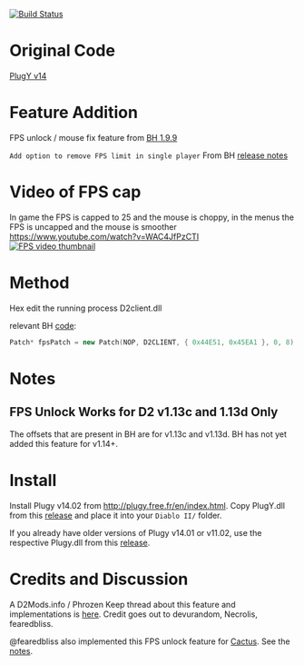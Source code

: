 [![Build Status](https://travis-ci.com/pairofdocs/plugy_fps_unlock.svg?branch=master)](https://travis-ci.com/pairofdocs/plugy_fps_unlock)

# Original Code
[PlugY v14](http://plugy.free.fr/en/index.html)

# Feature Addition
FPS unlock / mouse fix feature from [BH 1.9.9](https://github.com/planqi/slashdiablo-maphack)

`Add option to remove FPS limit in single player` From BH [release notes](https://github.com/planqi/slashdiablo-maphack#release-notes-for-198)

# Video of FPS cap
In game the FPS is capped to 25 and the mouse is choppy, in the menus the FPS is uncapped and the mouse is smoother  
https://www.youtube.com/watch?v=WAC4JfPzCTI  
[![FPS video thumbnail](https://user-images.githubusercontent.com/76428136/119921864-9cc74e00-bf23-11eb-8093-5e5dcf43a164.png)](https://www.youtube.com/watch?v=WAC4JfPzCTI)


# Method
Hex edit the running process D2client.dll

relevant BH [code](https://github.com/planqi/slashdiablo-maphack/blob/master/BH/Modules/Maphack/Maphack.cpp#L24):
```cpp
Patch* fpsPatch = new Patch(NOP, D2CLIENT, { 0x44E51, 0x45EA1 }, 0, 8);
```

# Notes

## FPS Unlock Works for D2 v1.13c and 1.13d Only

The offsets that are present in BH are for v1.13c and v1.13d.
BH has not yet added this feature for v1.14+.


# Install

Install Plugy v14.02 from http://plugy.free.fr/en/index.html.
Copy PlugY.dll from this [release](https://github.com/pairofdocs/plugy_fps_unlock/releases/tag/v1.0.1) and place it into your `Diablo II/` folder.

If you already have older versions of Plugy v14.01 or v11.02, use the respective Plugy.dll from this [release](https://github.com/pairofdocs/plugy_fps_unlock/releases/tag/v1.0.0).

# Credits and Discussion
A D2Mods.info / Phrozen Keep thread about this feature and implementations is [here](https://d2mods.info/forum/viewtopic.php?f=8&t=65239&p=501210#p501210).
Credit goes out to devurandom, Necrolis, fearedbliss.

@fearedbliss also implemented this FPS unlock feature for [Cactus](https://github.com/fearedbliss/Cactus).
See the [notes](https://github.com/fearedbliss/Cactus/blob/master/README-SINGLING.md#notes).
